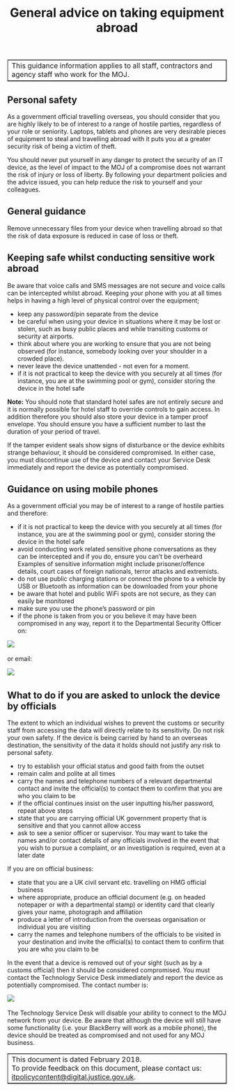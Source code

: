 ﻿---
title: General advice on taking equipment abroad
---

<table border='1'>
<tr>
<td>This guidance information applies to all staff, contractors and agency staff who work for the MOJ.</td>
</tr>
</table>

## Personal safety

As a government official travelling overseas, you should consider that you are highly likely to be of interest to a range of hostile parties, regardless of your role or seniority. Laptops, tablets and phones are very desirable pieces of equipment to steal and travelling abroad with it puts you at a greater security risk of being a victim of theft. 

You should never put yourself in any danger to protect the security of an IT device, as the level of impact to the MOJ of a compromise does not warrant the risk of injury or loss of liberty. By following your department policies and the advice issued, you can help reduce the risk to yourself and your colleagues.

## General guidance

Remove unnecessary files from your device when travelling abroad so that the risk of data exposure is reduced in case of loss or theft.
   
## Keeping safe whilst conducting sensitive work abroad

Be aware that voice calls and SMS messages are not secure and voice calls can be intercepted whilst abroad. Keeping your phone with you at all times helps in having a high level of physical control over the equipment;
 
* keep any password/pin separate from the device
* be careful when using your device in situations where it may be lost or stolen, such as busy public places and while transiting customs or security at airports.
* think about where you are working to ensure that you are not being observed (for instance, somebody looking over your shoulder in a crowded place).
* never leave the device unattended - not even for a moment. 
* if it is not practical to keep the device with you securely at all times (for instance, you are at the swimming pool or gym), consider storing the device in the hotel safe

**Note:** You should note that standard hotel safes are not entirely secure and it is normally possible for hotel staff to override controls to gain access. In addition therefore you should also store your device in a tamper proof envelope. You should ensure you have a sufficient number to last the duration of your period of travel.
 
If the tamper evident seals show signs of disturbance or the device exhibits strange behaviour, it should be considered compromised. In either case, you must discontinue use of the device and contact your Service Desk immediately and report the device as potentially compromised.

## Guidance on using mobile phones

As a government official you may be of interest to a range of hostile parties and therefore:

* if it is not practical to keep the device with you securely at all times (for instance, you are at the swimming pool or gym), consider storing the device in the hotel safe
* avoid conducting work related sensitive phone conversations as they can be intercepted and if you do, ensure you can’t be overheard
Examples of sensitive information might include prisoner/offence details, court cases of foreign nationals, terror attacks and extremists.
* do not use public charging stations or connect the phone to a vehicle by USB or Bluetooth as information can be downloaded from your phone
* be aware that hotel and public WiFi spots are not secure, as they can easily be monitored
* make sure you use the phone’s password or pin
* if the phone is taken from you or you believe it may have been compromised in any way, report it to the Departmental Security Officer on: 

![](https://s3-eu-west-2.amazonaws.com/intranet-prod-storage-1dvcquh7kophi/uploads/2018/03/ded132e3a381831f3412183f7248a28c.gif) &nbsp;

or email:

![](https://s3-eu-west-2.amazonaws.com/intranet-prod-storage-1dvcquh7kophi/uploads/2018/03/72a280ce0eaf9da4fc62e6678c9fd2a-1.gif) &nbsp;

## What to do if you are asked to unlock the device by officials

The extent to which an individual wishes to prevent the customs or security staff from accessing the data will directly relate to its sensitivity. Do not risk your own safety. If the device is being carried by hand to an overseas destination, the sensitivity of the data it holds should not justify any risk to personal safety.

* try to establish your official status and good faith from the outset
* remain calm and polite at all times
* carry the names and telephone numbers of a relevant departmental contact and invite the official(s) to contact them to confirm that you are who you claim to be
* if the official continues insist on the user inputting his/her password, repeat above steps
* state that you are carrying official UK government property that is sensitive and that you cannot allow access
* ask to see a senior officer or supervisor. You may want to take the names and/or contact details of any officials involved in the event that you wish to pursue a complaint, or an investigation is required, even at a later date
 
If you are on official business:

* state that you are a UK civil servant etc. travelling on HMG official business
* where appropriate, produce an official document (e.g. on headed notepaper or with a departmental stamp) or identity card that clearly gives your name, photograph and  affiliation
* produce a letter of introduction from the overseas organisation or individual you are visiting
* carry the names and telephone numbers of the officials to be visited in your destination and invite the official(s) to contact them to confirm that you are who you claim to be
 
In the event that a device is removed out of your sight (such as by a customs official) then it should be considered compromised. You must contact the Technology Service Desk immediately and report the device as potentially compromised. The contact number is:

![](https://s3-eu-west-2.amazonaws.com/intranet-prod-storage-1dvcquh7kophi/uploads/2018/03/c00ec596041772ebc897f46a4b5b4665.gif) &nbsp;
 
The Technology Service Desk will disable your ability to connect to the MOJ network from your device. Be aware that although the device will still have some functionality (i.e. your BlackBerry will work as a mobile phone), the device should be treated as compromised and not used for any MOJ business.


<table border='1'>
<tr>
<td>This document is dated February 2018.<br/>
To provide feedback on this document, please contact us: <a href="mailto:itpolicycontent@digital.justice.gov.uk?subject=taking-it-equipment-abroad-guidance">itpolicycontent@digital.justice.gov.uk</a>.</td>
</tr>
</table>